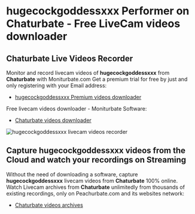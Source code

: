 # hugecockgoddessxxx Performer on Chaturbate - Free LiveCam videos downloader

## Chaturbate Live Videos Recorder

Monitor and record livecam videos of **hugecockgoddessxxx** from **Chaturbate** with Moniturbate.com
Get a premium trial for free by just and only registering with your Email address:
* [hugecockgoddessxxx Premium videos downloader](https://moniturbate.com/request-demo-licence-key.html)

Free livecam videos downloader - Moniturbate Software:
* [Chaturbate videos downloader](https://moniturbate.com/moniturbate-download-software.html)

![hugecockgoddessxxx livecam videos recorder](https://peachurnet.com/templates/moniturbate-software.png)


## Capture hugecockgoddessxxx videos from the Cloud and watch your recordings on Streaming

Without the need of downloading a software, capture **hugecockgoddessxxx** livecam videos from **Chaturbate** 100% online.
Watch Livecam archives from **Chaturbate** unlimitedly from thousands of existing recordings, only on Peachurbate.com and its websites network:
* [Chaturbate videos archives](https://peachurnet.com/)
